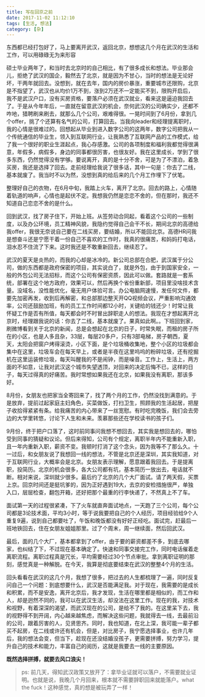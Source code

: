 ```yaml
---
title: 写在回京之前
date: 2017-11-02 11:12:10
tags: [生活, 想法]
category: [杂]
---
```


东西都已经打包好了，马上要离开武汉，返回北京，想想这几个月在武汉的生活和工作，可以用碌碌无为来形容
<!--more-->

硕士毕业两年了，和当时去北京时的自己相比，有了很多成长和想法。毕业那会儿，拒绝了武汉的国企，毅然去了北京，就是因为不甘心，当时的想法是无论好坏，干两年就回去。没想到，就在去年，国内的房价暴涨，重要城市还限购，北京是不指望了，武汉也从均价1万不到，涨到2万还不一定能买不到，限购开启后，我不是武汉户口，没有买房资格，要落户必须在武汉就业，看来这是逼迫我回去了。于是从今年年后，一直就在留意武汉的机会，奈何武汉的公司确实少，还都不咋地，猎聘刷来刷去，就那么几个公司，艰难得很。一晃时间到了6月份，拿到几个offer，挑了个还算有名气的公司，打算回去。当我向leader和经理提离职时，我的心情是很难过的。回想起从毕业到进入数字公司的这两年，数字公司把我从一个传统通信的毕业生，领入到互联网行业，让我熟悉了互联网产品的工作模式，给了我一个很好的职业生涯起点，我心存感激。公司的各项制度和福利我都觉得很满意，年假多，病假多，身边的同事都很厉害，也很友好。我在这里成长，学到了很多东西，仍然觉得没有学够。要说离开，真的是十分不舍，可是为了不漂泊，着急买房，我还是选择了回去。走前经理给我说了很多话，其中一句是：你去了二线，基本就废了。我当时不以为然，没想到真的给后来的几个月工作埋下了伏笔。

整理好自己的衣物，在6月中旬，我踏上火车，离开了北京。回去的路上，心情随着轨道的响声，心情也是起伏不定。我想我仍然是恋恋不舍的，但在那时，我还不知道自己恋恋不舍的是什么。

回到武汉，找了房子住下，开始上班。从签劳动合同起，看着这个公司的一些制度，以及办公环境，员工精神风貌，我隐约觉得自己会干不长，期间北京的高德给我offer，我很无奈说自己要在二线买房，要结婚，所以不能回北京。高德HR问我是想奋斗还是宁愿干着一份自己不喜欢的工作时，我真的很痛苦，和妈妈打电话，泪水忍不住流了下来。这时我还是不敢重新回去，继续忍了。

武汉的夏天是炎热的，而我的心却是冰冷的。新公司总部在合肥，武汉属于分公司，做的东西都是政府保密的项目，其实说白了，就是外包，由于到国家安全，一般的外包公司无法招标，而这个公司有保密资质，因此可以做。套路就是一套系统，部署在这个地方政府，效果可以，然后再换个省份重新部，项目里没啥技术含量。没域名，没性能优化，毫无用户体验可言。办公电脑网速慢，发任何文件，都要先加密再发，收到后再解密，和总部那边整天开QQ视频会议，严重影响沟通效率，公司还鼓励加班，有的员工工作时间都12小时，关键给的钱还少！时常让我怀疑工作是否有所值，每天都会时不时冒出辞职走人的想法。我现在才想起离开北京时，经理跟我说的话：你去了二线，基本就废了。果真如此啊。。下班回到家，刷微博看到关于北京的新闻，总是会想起在北京的日子，时常失眠，而租的房子所在的小区，也是人多且杂，33层，每层20多户，只有3部电梯，房子朝西，夏天，太阳会把窗户烤得滚烫，小区下面，是个垃圾桶收集地，整个小区的垃圾都会集中在这里，垃圾车会在每天早上，或者是半夜在这里呜呜的粉碎垃圾，还有挖掘机在这里运装修垃圾，每天叫醒我的不是闹钟，而是噪音。工作上，生活上，两方面的不如意，让我对武汉这个城市失望透顶，对回来的决定后悔不已，这样的日子，每天过得真的好痛苦。我时常想如果我还在北京，如果我没有离职，那该多好。


8月份，女朋友也把家当全寄回来了，找了两个月的工作，仍然没找到满意的。于是放弃，提前过起家庭主妇角色，买菜做饭，打扫卫生，照顾我的生活起居，把屋子收拾得紧紧有条。给我痛苦的内心带来了一丝宽慰。有时吃完晚饭，我们会去旁边的大学里转悠，讨论下人生和未来。羡慕那些还在学校读书的孩子们。

9月份，终于把户口落了，这时前同事问我想不想回去，其实我是想回去的，哪怕受到同事的猜疑和议论。但后来得知，公司有个规定，离职半年内不能重新入职，且一年内重新入职，薪资不变。我顿时打消了这个念头，因为我等不了那么久。十一过后，和女朋友说了我想回一线的想法，不管是北京还是深圳，其实我知道，对于互联网行业，大概率会是北京。女朋友表示理解，愿意跟着我回去。于是提离职，投简历。北京的机会很多，各大公司都有坑，基本简历一放出去，电话就不断。相对来说，深圳就少很多。最后约了北京的几个大厂面试。请了两天假，买票上京。回京时间还是挺坑爹的，因为正好遇到19大，去京的安检措施很严，单独入口，层层检查，翻包开箱，还好把那个最重的行李快递了，不然真上不了车。

面试第一天的过程很紧凑，下了火车就直奔面试地点，一天跑了三个公司，每个公司都是3论技术面，平均3小时，等于说我要把自己的个人经历，项目经验给9个人重复9遍，说到自己都要吐了，午饭和晚饭都没有好好正经吃。面试完，赶最后一班地铁回去，住在女朋友姐姐那里。过了个周末，周一继续面，然后回武汉。

最后，面的几个大厂，基本都拿到了offer，由于要的薪资都差不多，到底去哪家，也纠结了下，不过现在基本确定了。快速和同事交接完工作，同时电话催着走离职流程。离职过程真是冗长，平均需要经过30个节点审批。拿到离职证明的那刻，感觉真是一种解脱。在今天，我算是彻底要结束在武汉的整整4个月的生活。



回头看看在武汉的这几个月，我想了很多，把过去的人生都梳理了一遍，同时反复问自己一个问题：到底想要什么，武汉是否能满足我。对于现在，我需要的是成长和积累，而不是安逸，离开北京后，我才发现，生活在哪里都是相似的，而工作和人，却是迥然不同的，我可以在武汉生活，却没法在这里工作。现在的我，对技术和视野，有着深深的渴望，而武汉现在的公司，是给不了我的。在这里呆下去，我的视野得不到开阔，内心越来越焦虑，而解决这些问题，我就得去一线，去最前沿的公司，跟着厉害的人，见贤思齐。同时，我也知道，在北上深，我可能一辈子都买不起房，在二线或许还有机会，但是，对比房子，我宁愿选择事业，也许几年后，我的想法会变，但当下，趁现在还没结婚没孩子，更需要拼搏，努力学习，提升自己的技术和能力，丰富自己的阅历，这就是我要去一线的主要原因。

**既然选择拼搏，就要去风口浪尖！**

> ps: 前几天，得知武汉政策又放开了：拿毕业证就可以落户，不需要就业证明。也就是说，我晚几个月回来，根本就不需要辞职回来就能落户。what the fuck！这种感觉，真的想是被玩弄了一样！


